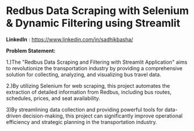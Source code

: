 # Redbus Data Scraping with Selenium & Dynamic Filtering using Streamlit
**LinkedIn** : https://www.linkedin.com/in/sadhikbasha/

**Problem Statement:**

1.)The "Redbus Data Scraping and Filtering with Streamlit Application" aims to revolutionize the transportation industry by providing a comprehensive solution for collecting, analyzing, and visualizing bus travel data.

2.)By utilizing Selenium for web scraping, this project automates the extraction of detailed information from Redbus, including bus routes, schedules, prices, and seat availability. 

3)By streamlining data collection and providing powerful tools for data-driven decision-making, this project can significantly improve operational efficiency and strategic planning in the transportation industry.

